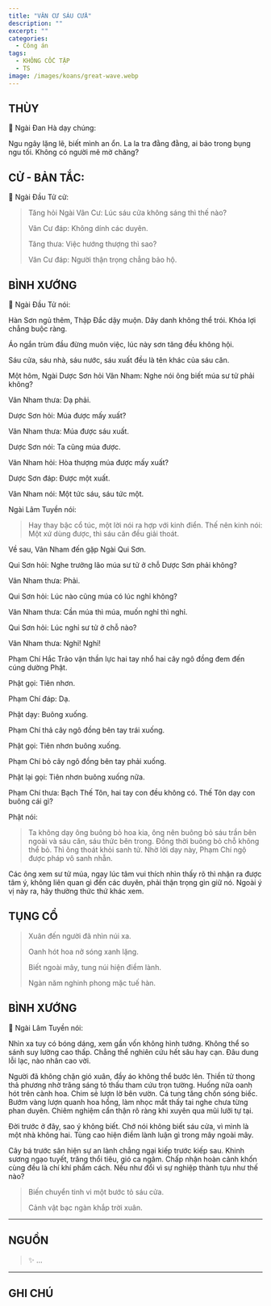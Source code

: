 ```yaml
---
title: "VÂN CƯ SÁU CỬA"
description: ""
excerpt: ""
categories:
  - Công án
tags:
  - KHÔNG CỐC TẬP
  - TS 
image: /images/koans/great-wave.webp
---
```


## THÙY

📢 Ngài Đan Hà dạy chúng:

Ngu ngây lặng lẽ, biết mình an ổn. La la tra đằng đằng, ai bảo trong bụng ngu tối. Không có người mê mờ chăng?



## CỬ - BẢN TẮC:

📢 Ngài Đầu Tử cử:

> Tăng hỏi Ngài Vân Cư: Lúc sáu cửa không sáng thì thế nào?
>
> Vân Cư đáp: Không dính các duyên.
>
> Tăng thưa: Việc hướng thượng thì sao?
>
> Vân Cư đáp: Người thận trọng chẳng bảo hộ.

## BÌNH XƯỚNG

📢 Ngài Đầu Tử nói:

Hàn Sơn ngủ thêm, Thập Đắc dậy muộn. Dây danh không thể trói. Khóa lợi chẳng buộc ràng. 

Áo ngắn trùm đầu đừng muôn việc, lúc này sơn tăng đều không hội. 

Sáu cửa, sáu nhà, sáu nước, sáu xuất đều là tên khác của sáu căn.

Một hôm, Ngài Dược Sơn hỏi Vân Nham: Nghe nói ông biết múa sư tử phải không?

Vân Nham thưa: Dạ phải.

Dược Sơn hỏi: Múa được mấy xuất?

Vân Nham thưa: Múa được sáu xuất.

Dược Sơn nói: Ta cũng múa được.

Vân Nham hỏi: Hòa thượng múa được mấy xuất?

Dược Sơn đáp: Được một xuất.

Vân Nham nói: Một tức sáu, sáu tức một.

Ngài Lâm Tuyền nói: 

> Hay thay bậc cổ túc, một lời nói ra hợp với kinh điển.
Thế nên kinh nói: Một xứ dùng được, thì sáu căn đều giải thoát.

Về sau, Vân Nham đến gặp Ngài Qui Sơn.

Qui Sơn hỏi: Nghe trưởng lão múa sư tử ở chỗ Dược Sơn phải không?

Vân Nham thưa: Phải.

Qui Sơn hỏi: Lúc nào cũng múa có lúc nghỉ không?

Vân Nham thưa: Cần múa thì múa, muốn nghỉ thì nghỉ.

Qui Sơn hỏi: Lúc nghỉ sư tử ở chỗ nào?

Vân Nham thưa: Nghỉ! Nghỉ!

Phạm Chí Hắc Trảo vận thần lực hai tay nhổ hai cây ngô đồng đem đến cúng dường Phật.

Phật gọi: Tiên nhơn.

Phạm Chí đáp: Dạ.

Phật dạy: Buông xuống.

Phạm Chí thả cây ngô đồng bên tay trái xuống.

Phật gọi: Tiên nhơn buông xuống.

Phạm Chí bỏ cây ngô đồng bên tay phải xuống.

Phật lại gọi: Tiên nhơn buông xuống nữa.

Phạm Chí thưa: Bạch Thế Tôn, hai tay con đều không có. Thế Tôn dạy con buông cái gì?

Phật nói: 

> Ta không dạy ông buông bỏ hoa kia, ông nên buông bỏ sáu trần bên ngoài và sáu căn, sáu thức bên trong. 
Đồng thời buông bỏ chỗ không thể bỏ. Thì ông thoát khỏi sanh tử.
Nhờ lời dạy này, Phạm Chí ngộ được pháp vô sanh nhẫn.

Các ông xem sư tử múa, ngay lúc tâm vui thích nhìn thấy rõ thì nhận ra được tâm ý, không liên quan gì đến các duyên, phải thận trọng gìn giữ nó. Ngoài ý vị này ra, hãy thường thức thứ khác xem.

## TỤNG CỔ

> Xuân đến người đã nhìn núi xa.
> 
> Oanh hót hoa nở sóng xanh lặng.
> 
> Biết ngoài mây, tung núi hiện điềm lành.
> 
> Ngàn năm nghinh phong mặc tuế hàn.

## BÌNH XƯỚNG

📢 Ngài Lâm Tuyền nói:

Nhìn xa tuy có bóng dáng, xem gần vốn không hình tướng. Không thể so sánh suy lường cao thấp. Chẳng thể nghiên cứu hết sâu hay cạn. Đâu dung lỗi lạc, nào nhân cao vời.

Người đã không chặn gió xuân, đầy áo không thể bước lên. Thiền tử thong thả phương nhờ trăng sáng tỏ thấu tham cứu trọn tường. Huống nữa oanh hót trên cành hoa. Chim sẻ lượn lờ bên vườn. Cá tung tăng chốn sóng biếc. Bướm vàng lượn quanh hoa hồng, làm nhọc mắt thấy tai nghe chưa từng phan duyên. Chiêm nghiệm cẩn thận rõ ràng khi xuyên qua mũi lưỡi tự tại.

Đời trước ở đây, sao ý không biết. Chớ nói không biết sáu cửa, vì mình là một nhà không hai. Tùng cao hiện điềm lành luận gì trong mây ngoài mây.

Cây bá trước sân hiện sự an lành chẳng ngại kiếp trước kiếp sau. Khinh sương ngạo tuyết, trăng thổi tiêu, gió ca ngâm. Chấp nhận hoàn cảnh khốn cùng đều là chí khí phẩm cách. Nếu như đổi vì sự nghiệp thành tựu như thế nào?

> Biến chuyển tinh vi một bước tỏ sáu cửa.
> 
> Cảnh vật bạc ngàn khắp trời xuân.

<hr class="blog-rule" />

## NGUỒN

> ✨ ...

<hr class="blog-rule" />

## GHI CHÚ

[^1]: ⭐️ <a href="/masters/Shaoshan-Huanpu" target="_blank">🔗 TS </a>
